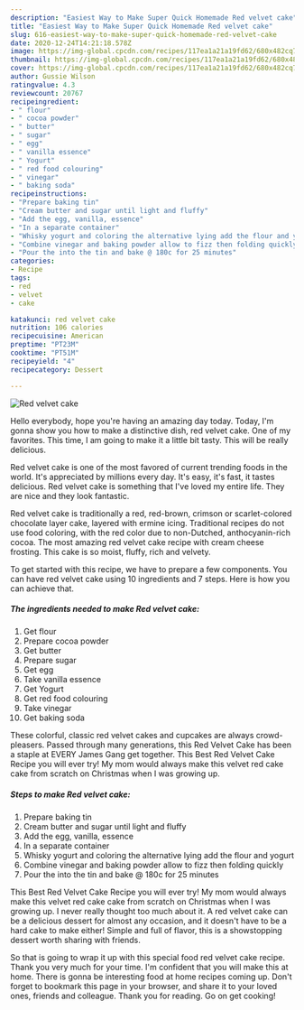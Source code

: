 ```yaml
---
description: "Easiest Way to Make Super Quick Homemade Red velvet cake"
title: "Easiest Way to Make Super Quick Homemade Red velvet cake"
slug: 616-easiest-way-to-make-super-quick-homemade-red-velvet-cake
date: 2020-12-24T14:21:18.578Z
image: https://img-global.cpcdn.com/recipes/117ea1a21a19fd62/680x482cq70/red-velvet-cake-recipe-main-photo.jpg
thumbnail: https://img-global.cpcdn.com/recipes/117ea1a21a19fd62/680x482cq70/red-velvet-cake-recipe-main-photo.jpg
cover: https://img-global.cpcdn.com/recipes/117ea1a21a19fd62/680x482cq70/red-velvet-cake-recipe-main-photo.jpg
author: Gussie Wilson
ratingvalue: 4.3
reviewcount: 20767
recipeingredient:
- " flour"
- " cocoa powder"
- " butter"
- " sugar"
- " egg"
- " vanilla essence"
- " Yogurt"
- " red food colouring"
- " vinegar"
- " baking soda"
recipeinstructions:
- "Prepare baking tin"
- "Cream butter and sugar until light and fluffy"
- "Add the egg, vanilla, essence"
- "In a separate container"
- "Whisky yogurt and coloring the alternative lying add the flour and yogurt"
- "Combine vinegar and baking powder allow to fizz then folding quickly"
- "Pour the into the tin and bake @ 180c for 25 minutes"
categories:
- Recipe
tags:
- red
- velvet
- cake

katakunci: red velvet cake 
nutrition: 106 calories
recipecuisine: American
preptime: "PT23M"
cooktime: "PT51M"
recipeyield: "4"
recipecategory: Dessert

---
```



![Red velvet cake](https://img-global.cpcdn.com/recipes/117ea1a21a19fd62/680x482cq70/red-velvet-cake-recipe-main-photo.jpg)

Hello everybody, hope you're having an amazing day today. Today, I'm gonna show you how to make a distinctive dish, red velvet cake. One of my favorites. This time, I am going to make it a little bit tasty. This will be really delicious.

Red velvet cake is one of the most favored of current trending foods in the world. It's appreciated by millions every day. It's easy, it's fast, it tastes delicious. Red velvet cake is something that I've loved my entire life. They are nice and they look fantastic.

Red velvet cake is traditionally a red, red-brown, crimson or scarlet-colored chocolate layer cake, layered with ermine icing. Traditional recipes do not use food coloring, with the red color due to non-Dutched, anthocyanin-rich cocoa. The most amazing red velvet cake recipe with cream cheese frosting. This cake is so moist, fluffy, rich and velvety.


To get started with this recipe, we have to prepare a few components. You can have red velvet cake using 10 ingredients and 7 steps. Here is how you can achieve that.

<!--inarticleads1-->

##### The ingredients needed to make Red velvet cake:

1. Get  flour
1. Prepare  cocoa powder
1. Get  butter
1. Prepare  sugar
1. Get  egg
1. Take  vanilla essence
1. Get  Yogurt
1. Get  red food colouring
1. Take  vinegar
1. Get  baking soda


These colorful, classic red velvet cakes and cupcakes are always crowd-pleasers. Passed through many generations, this Red Velvet Cake has been a staple at EVERY James Gang get together. This Best Red Velvet Cake Recipe you will ever try! My mom would always make this velvet red cake cake from scratch on Christmas when I was growing up. 

<!--inarticleads2-->

##### Steps to make Red velvet cake:

1. Prepare baking tin
1. Cream butter and sugar until light and fluffy
1. Add the egg, vanilla, essence
1. In a separate container
1. Whisky yogurt and coloring the alternative lying add the flour and yogurt
1. Combine vinegar and baking powder allow to fizz then folding quickly
1. Pour the into the tin and bake @ 180c for 25 minutes


This Best Red Velvet Cake Recipe you will ever try! My mom would always make this velvet red cake cake from scratch on Christmas when I was growing up. I never really thought too much about it. A red velvet cake can be a delicious dessert for almost any occasion, and it doesn&#39;t have to be a hard cake to make either! Simple and full of flavor, this is a showstopping dessert worth sharing with friends. 

So that is going to wrap it up with this special food red velvet cake recipe. Thank you very much for your time. I'm confident that you will make this at home. There is gonna be interesting food at home recipes coming up. Don't forget to bookmark this page in your browser, and share it to your loved ones, friends and colleague. Thank you for reading. Go on get cooking!
